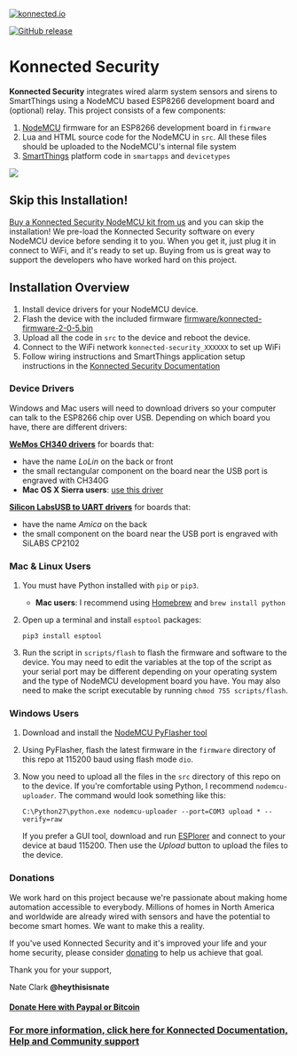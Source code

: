 [![konnected.io](https://raw.githubusercontent.com/konnected-io/docs/master/assets/images/logo-black-small.png)](https://konnected.io)

[![GitHub release](https://img.shields.io/github/release/konnected-io/konnected-security.svg?style=flat-square)](https://github.com/konnected-io/konnected-security/releases)

# Konnected Security

**Konnected Security** integrates wired alarm system sensors and sirens to SmartThings using a NodeMCU based ESP8266 development
 board and (optional) relay. This project consists of a few components:
 
 1. [NodeMCU](http://nodemcu.com/index_en.html) firmware for an ESP8266 development board in `firmware`
 1. Lua and HTML source code for the NodeMCU in `src`. All these files should be uploaded to the NodeMCU's 
 internal file system
 1. [SmartThings](https://www.smartthings.com/) platform code in `smartapps` and `devicetypes`
 
![](http://docs.konnected.io/assets/images/konnected-alarm-panel.jpg)

## Skip this Installation!
[Buy a Konnected Security NodeMCU kit from us](https://store.konnected.io) and you can skip the installation! We
pre-load the Konnected Security software on every NodeMCU device before sending it to you. When you get it, just plug it
in connect to WiFi, and it's ready to set up. Buying from us is great way to support
the developers who have worked hard on this project.

## Installation Overview

 1. Install device drivers for your NodeMCU device.
 1. Flash the device with the included firmware [firmware/konnected-firmware-2-0-5.bin](firmware/konnected-firmware-2-0-5.bin)
 1. Upload all the code in `src` to the device and reboot the device.
 1. Connect to the WiFi network `konnected-security_XXXXXX` to set up WiFi
 1. Follow wiring instructions and SmartThings application setup instructions in the [Konnected Security Documentation](http://docs.konnected.io/security-alarm-system)

### Device Drivers

Windows and Mac users will need to download drivers so your computer can talk to the ESP8266 chip over USB. Depending
on which board you have, there are different drivers: 

**[WeMos CH340 drivers](https://wiki.wemos.cc/downloads)** for boards that:
* have the name _LoLin_ on the back or front
* the small rectangular component on the board near the USB port is engraved with CH340G
* **Mac OS X Sierra users**: [use this driver](http://kig.re/2014/12/31/how-to-use-arduino-nano-mini-pro-with-CH340G-on-mac-osx-yosemite.html)

**[Silicon LabsUSB to UART drivers](http://www.silabs.com/products/mcu/pages/usbtouartbridgevcpdrivers.aspx)** for boards that:
* have the name _Amica_ on the back
* the small component on the board near the USB port is engraved with SiLABS CP2102

### Mac & Linux Users

 1. You must have Python installed with `pip` or `pip3`. 
    * **Mac users**: I recommend using [Homebrew](https://brew.sh/) and `brew install python`  
 
 1. Open up a terminal and install `esptool` packages:
     
        pip3 install esptool
        
 1. Run the script in `scripts/flash` to flash the firmware and software to the device. You may need to edit the variables
 at the top of the script as your serial port may be different depending on your operating system and the type of NodeMCU development board you have. You may also need to make the script executable by running `chmod 755 scripts/flash`. 
 
 
### Windows Users

 1. Download and install the [NodeMCU PyFlasher tool](https://github.com/marcelstoer/nodemcu-pyflasher)
 1. Using PyFlasher, flash the latest firmware in the `firmware` directory of this repo at 115200 baud using flash mode `dio`.
 1. Now you need to upload all the files in the `src` directory of this repo on to the device. If you're comfortable
 using Python, I recommend `nodemcu-uploader`. The command would look something like this:
   
    `C:\Python27\python.exe nodemcu-uploader --port=COM3 upload * --verify=raw`
   
    If you prefer a GUI tool, download and run [ESPlorer](https://esp8266.ru/esplorer/) and connect to your device at baud
    115200. Then use the _Upload_ button to upload the files to the device.
 

### Donations

We work hard on this project because we're passionate about making home automation accessible to everybody. Millions of
 homes in North America and worldwide are already wired with sensors and have the potential to become smart homes. We
 want to make this a reality.
 
If you've used Konnected Security and it's improved your life and your home security, please consider [donating](http://docs.konnected.io/donate) to help us
achieve that goal.

Thank you for your support,

Nate Clark
**@heythisisnate**

#### [Donate Here with Paypal or Bitcoin](http://docs.konnected.io/donate)

### [For more information, click here for Konnected Documentation, Help and Community support](http://help.konnected.io)


